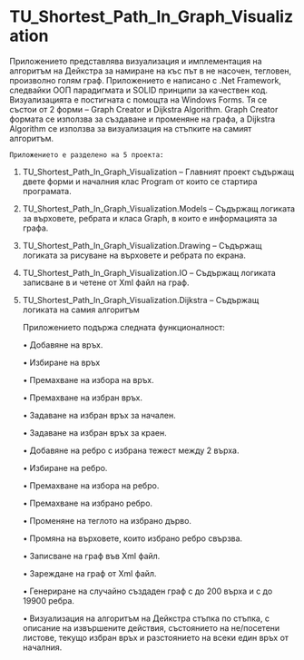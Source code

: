 # TU_Shortest_Path_In_Graph_Visualization

Приложението представлява визуализация и имплементация на алгоритъм на Дейкстра за намиране на къс път в не насочен, тегловен, произволно голям граф. Приложението е написано с .Net Framework, следвайки ООП парадигмата и SOLID принципи за качествен код. Визуализацията е постигната с помощта на Windows Forms. Тя се състои от 2 форми – Graph Creator и Dijkstra Algorithm. Graph Creator формата се използва за създаване и променяне на графа, а Dijkstra Algorithm се използва за визуализация на стъпките на самият алгоритъм.


	Приложението е разделено на 5 проекта:


1.	TU_Shortest_Path_In_Graph_Visualization – Главният проект съдържащ двете форми и началния клас Program от които се стартира програмата. 
2.	TU_Shortest_Path_In_Graph_Visualization.Models – Съдържащ логиката за върховете, ребрата и класа Graph, в които е информацията за графа.
3.	TU_Shortest_Path_In_Graph_Visualization.Drawing – Съдържащ логиката за рисуване на върховете и ребрата по екрана.
4.	TU_Shortest_Path_In_Graph_Visualization.IO – Съдържащ логиката записване в и четене от Xml файл на граф.
5.	TU_Shortest_Path_In_Graph_Visualization.Dijkstra – Съдържащ логиката на самия алгоритъм


	Приложението подържа следната функционалност:
  
  
	• Добавяне на връх.

	• Избиране на връх

	• Премахване на избора на връх.

	• Премахване на избран връх.

	• Задаване на избран връх за начален.

	• Задаване на избран връх за краен.

	• Добавяне на ребро с избрана тежест между 2 върха.

	• Избиране на ребро.

	• Премахване на избора на ребро.

	• Премахване на избрано ребро.

	• Променяне на теглото на избрано дърво.

	• Промяна на върховете, които избрано ребро свързва.

	• Записване на граф във Xml файл.

	• Зареждане на граф от Xml файл.

	• Генериране на случайно създаден граф с до 200 върха и с до 19900 ребра.

	• Визуализация на алгоритъм на Дейкстра стъпка по стъпка, с описание на извършените действия, състоянието на не/посетени листове, текущо избран връх и разстоянието на всеки един връх от началния.



